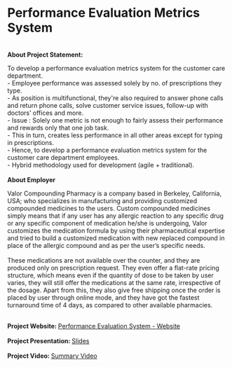 # Performance Evaluation Metrics System
<br>
<b> About Project Statement: </b>
<p><h8>To develop a performance evaluation metrics system for the customer care department.<br>
- Employee performance was assessed solely by no. of prescriptions they type.<br>
- As position is multifunctional, they're also required to answer phone calls and return phone calls, solve customer service issues, follow-up with doctors’ offices and more.<br>
- Issue : Solely one metric is not enough to fairly assess their performance and rewards only that one job task.<br>
- This in turn, creates less performance in all other areas except for typing in prescriptions.<br>
- Hence, to develop a performance evaluation metrics system for the customer care department employees.<br>
- Hybrid methodology used for development (agile + traditional).
<br>
<br>
<b> About Employer </b>
  <p><h8>Valor Compounding Pharmacy is a company based in Berkeley, California, USA; who specializes in manufacturing and providing customized compounded medicines to the users. Custom compounded medicines simply means that if any user has any allergic reaction to any specific drug or any specific component of medication he/she is undergoing, Valor customizes the medication formula by using their pharmaceutical expertise and tried to build a customized medication with new replaced compound in place of the allergic compound and as per the user’s specific needs.<br>
<br>  
These medications are not available over the counter, and they are produced only on prescription request. They even offer a flat-rate pricing structure, which means even if the quantity of dose to be taken by user varies, they will still offer the medications at the same rate, irrespective of the dosage. Apart from this, they also give free shipping once the order is placed by user through online mode, and they have got the fastest turnaround time of 4 days, as compared to other available pharmacies.<br><br>

<b> Project Website: </b><a href="https://bhagya22july.wixsite.com/performanceevaluatio"> Performance Evaluation System - Website</a>
<br><br>
<b> Project Presentation: </b><a href="https://prezi.com/view/159ZgqsUeoTpJX5L0MHS/"> Slides </a>
<br><br>
<b> Project Video: </b><a href="https://youtu.be/6D4Lrmmmc3g"> Summary Video </a>
<br>
